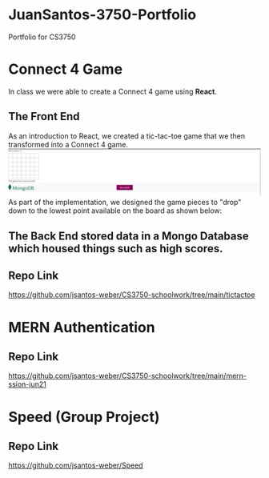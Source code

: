 # JuanSantos-3750-Portfolio
Portfolio for CS3750

# Connect 4 Game
In class we were able to create a Connect 4 game using **React**. 
## The Front End 
As an introduction to React, we created a tic-tac-toe game that we then transformed into a Connect 4 game. 
![Connect 4](https://github.com/jsantos-weber/JuanSantos-3750-Portfolio/blob/main/img/Connect4Base.png)
As part of the implementation, we designed the game pieces to "drop" down to the lowest point available on the board as shown below:

## The Back End stored data in a Mongo Database which housed things such as high scores. 

## Repo Link
https://github.com/jsantos-weber/CS3750-schoolwork/tree/main/tictactoe

# MERN Authentication

## Repo Link
https://github.com/jsantos-weber/CS3750-schoolwork/tree/main/mern-ssion-jun21

# Speed (Group Project)


## Repo Link
https://github.com/jsantos-weber/Speed
